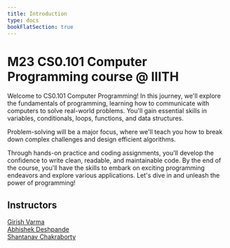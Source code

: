 ```yaml
---
title: Introduction
type: docs
bookFlatSection: true
---
```


# M23 CS0.101 Computer Programming course @ IIITH

Welcome to CS0.101 Computer Programming! In this journey, we'll explore the fundamentals of programming, learning how to communicate with computers to solve real-world problems. You'll gain essential skills in variables, conditionals, loops, functions, and data structures.

Problem-solving will be a major focus, where we'll teach you how to break down complex challenges and design efficient algorithms.

Through hands-on practice and coding assignments, you'll develop the confidence to write clean, readable, and maintainable code. By the end of the course, you'll have the skills to embark on exciting programming endeavors and explore various applications. Let's dive in and unleash the power of programming!

## Instructors
[Girish Varma](https://girishvarma.in/)  
[Abhishek Deshpande](https://fac-webpages.iiit.ac.in/Abhishek_Deshpande/)  
[Shantanav Chakraborty](https://sites.google.com/view/shchakra)



